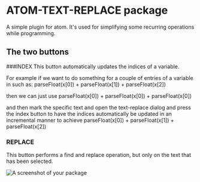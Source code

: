 # ATOM-TEXT-REPLACE package

A simple plugin for atom. It's used for simplifying some recurring operations while programming.

## The two buttons
###INDEX
This button automatically updates the indices of a variable.

For example if we want to do something for a couple of entries of a variable in such as:
parseFloat(x[0]) + parseFloat(x[1]) + parseFloat(x[2])

then we can just use
parseFloat(x[0]) + parseFloat(x[0]) + parseFloat(x[0])


and then mark the specific text and open the text-replace dialog and press the index button to
have the indices automatically be updated in an incremental manner to achieve
parseFloat(x[0]) + parseFloat(x[1]) + parseFloat(x[2])

### REPLACE
This button performs a find and replace operation, but only on the text that has been selected.


![A screenshot of your package](https://f.cloud.github.com/assets/69169/2290250/c35d867a-a017-11e3-86be-cd7c5bf3ff9b.gif)
